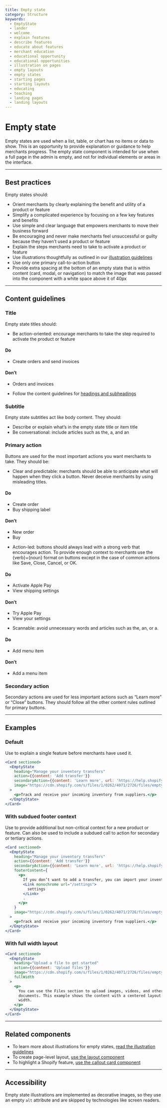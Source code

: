 ```yaml
---
title: Empty state
category: Structure
keywords:
  - EmptyState
  - lander
  - welcome
  - explain features
  - describe features
  - educate about features
  - merchant education
  - educational opportunity
  - educational opportunities
  - illustration on pages
  - empty layouts
  - empty states
  - starting pages
  - starting layouts
  - educating
  - teaching
  - landing pages
  - landing layouts
---
```


# Empty state

Empty states are used when a list, table, or chart has no items or data to show. This is an opportunity to provide explanation or guidance to help merchants progress. The empty state component is intended for use when a full page in the admin is empty, and not for individual elements or areas in the interface.

---

## Best practices

Empty states should:

- Orient merchants by clearly explaining the benefit and utility of a product or feature
- Simplify a complicated experience by focusing on a few key features and benefits
- Use simple and clear language that empowers merchants to move their business forward
- Be encouraging and never make merchants feel unsuccessful or guilty because they haven’t used a product or feature
- Explain the steps merchants need to take to activate a product or feature
- Use illustrations thoughtfully as outlined in our [illustration guidelines](https://polaris.shopify.com/design/illustrations)
- Use only one primary call-to-action button
- Provide extra spacing at the bottom of an empty state that is within content (card, modal, or navigation) to match the image that was passed into the component with a white space above it of 40px

---

## Content guidelines

### Title

Empty state titles should:

- Be action-oriented: encourage merchants to take the step required to activate the product or feature

<!-- dodont -->

#### Do

- Create orders and send invoices

#### Don’t

- Orders and invoices

<!-- end -->

- Follow the content guidelines for [headings and subheadings](https://polaris.shopify.com/content/actionable-language#section-headings-and-subheadings)

### Subtitle

Empty state subtitles act like body content. They should:

- Describe or explain what’s in the empty state title or item title
- Be conversational: include articles such as the, a, and an

### Primary action

Buttons are used for the most important actions you want merchants to take.
They should be:

- Clear and predictable: merchants should be able to anticipate what will happen when they click a button. Never deceive merchants by using misleading titles.

<!-- dodont -->

#### Do

- Create order
- Buy shipping label

#### Don’t

- New order
- Buy

<!-- end -->

- Action-led: buttons should always lead with a strong verb that encourages action. To provide enough context to merchants use the {verb}+{noun} format on buttons except in the case of common actions like Save, Close, Cancel, or OK.

<!-- dodont -->

#### Do

- Activate Apple Pay
- View shipping settings

#### Don’t

- Try Apple Pay
- View your settings

<!-- end -->

- Scannable: avoid unnecessary words and articles such as the, an, or a.

<!-- dodont -->

#### Do

- Add menu item

#### Don’t

- Add a menu item

<!-- end -->

### Secondary action

Secondary actions are used for less important actions such as “Learn more” or “Close” buttons. They should follow all the other content rules outlined for primary buttons.

---

## Examples

### Default

Use to explain a single feature before merchants have used it.

```jsx
<Card sectioned>
  <EmptyState
    heading="Manage your inventory transfers"
    action={{content: 'Add transfer'}}
    secondaryAction={{content: 'Learn more', url: 'https://help.shopify.com'}}
    image="https://cdn.shopify.com/s/files/1/0262/4071/2726/files/emptystate-files.png"
  >
    <p>Track and receive your incoming inventory from suppliers.</p>
  </EmptyState>
</Card>
```

### With subdued footer context

Use to provide additional but non-critical context for a new product or feature. Can also be used to include a subdued call to action for secondary or tertiary actions.

```jsx
<Card sectioned>
  <EmptyState
    heading="Manage your inventory transfers"
    action={{content: 'Add transfer'}}
    secondaryAction={{content: 'Learn more', url: 'https://help.shopify.com'}}
    footerContent={
      <p>
        If you don’t want to add a transfer, you can import your inventory from{' '}
        <Link monochrome url="/settings">
          settings
        </Link>
        .
      </p>
    }
    image="https://cdn.shopify.com/s/files/1/0262/4071/2726/files/emptystate-files.png"
  >
    <p>Track and receive your incoming inventory from suppliers.</p>
  </EmptyState>
</Card>
```

### With full width layout

```jsx
<Card sectioned>
  <EmptyState
    heading="Upload a file to get started"
    action={{content: 'Upload files'}}
    image="https://cdn.shopify.com/s/files/1/0262/4071/2726/files/emptystate-files.png"
    fullWidth
  >
    <p>
      You can use the Files section to upload images, videos, and other
      documents. This example shows the content with a centered layout and full
      width.
    </p>
  </EmptyState>
</Card>
```

---

## Related components

- To learn more about illustrations for empty states, [read the illustration guidelines](https://polaris.shopify.com/design/illustrations)
- To create page-level layout, [use the layout component](https://polaris.shopify.com/components/layout)
- To highlight a Shopify feature, [use the callout card component](https://polaris.shopify.com/components/callout-card)

---

## Accessibility

Empty state illustrations are implemented as decorative images, so they use an empty `alt` attribute and are skipped by technologies like screen readers.
